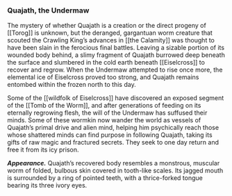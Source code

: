 ### Quajath, the Undermaw

The mystery of whether Quajath is a creation or the direct progeny of [[Torog]] is unknown, but the deranged, gargantuan worm creature that scouted the Crawling King’s advances in [[the Calamity]] was thought to have been slain in the ferocious final battles. Leaving a sizable portion of its wounded body behind, a slimy fragment of Quajath burrowed deep beneath the surface and slumbered in the cold earth beneath [[Eiselcross]] to recover and regrow. When the Undermaw attempted to rise once more, the elemental ice of Eiselcross proved too strong, and Quajath remains entombed within the frozen north to this day.

Some of the [[wildfolk of Eiselcross]] have discovered an exposed segment of the [[Tomb of the Worm]], and after generations of feeding on its eternally regrowing flesh, the will of the Undermaw has suffused their minds. Some of these wormkin now wander the world as vessels of Quajath’s primal drive and alien mind, helping him psychically reach those whose shattered minds can find purpose in following Quajath, taking its gifts of raw magic and fractured secrets. They seek to one day return and free it from its icy prison.

**_Appearance._** Quajath’s recovered body resembles a monstrous, muscular worm of folded, bulbous skin covered in tooth-like scales. Its jagged mouth is surrounded by a ring of pointed teeth, with a thrice-forked tongue bearing its three ivory eyes.